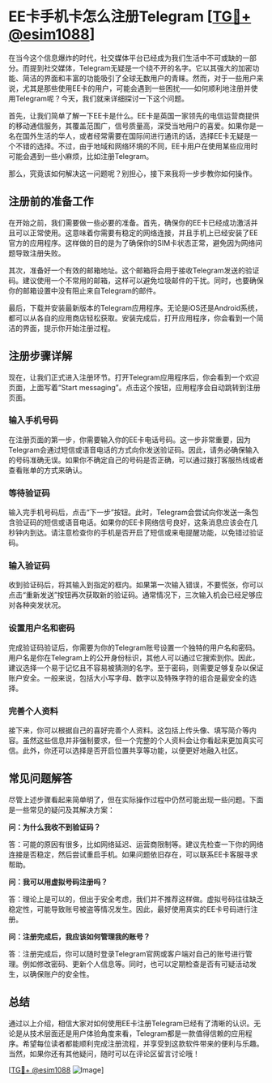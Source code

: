 # EE卡手机卡怎么注册Telegram [[TG💪+ @esim1088](https://t.me/s/esim1088)]

在当今这个信息爆炸的时代，社交媒体平台已经成为我们生活中不可或缺的一部分。而提到社交媒体，Telegram无疑是一个绕不开的名字。它以其强大的加密功能、简洁的界面和丰富的功能吸引了全球无数用户的青睐。然而，对于一些用户来说，尤其是那些使用EE卡的用户，可能会遇到一些困扰——如何顺利地注册并使用Telegram呢？今天，我们就来详细探讨一下这个问题。

首先，让我们简单了解一下EE卡是什么。EE卡是英国一家领先的电信运营商提供的移动通信服务，其覆盖范围广，信号质量高，深受当地用户的喜爱。如果你是一名在国外生活的华人，或者经常需要在国际间进行通讯的话，选择EE卡无疑是一个不错的选择。不过，由于地域和网络环境的不同，EE卡用户在使用某些应用时可能会遇到一些小麻烦，比如注册Telegram。

那么，究竟该如何解决这一问题呢？别担心，接下来我将一步步教你如何操作。

## 注册前的准备工作

在开始之前，我们需要做一些必要的准备。首先，确保你的EE卡已经成功激活并且可以正常使用。这意味着你需要有稳定的网络连接，并且手机上已经安装了EE官方的应用程序。这样做的目的是为了确保你的SIM卡状态正常，避免因为网络问题导致注册失败。

其次，准备好一个有效的邮箱地址。这个邮箱将会用于接收Telegram发送的验证码。建议使用一个不常用的邮箱，这样可以避免垃圾邮件的干扰。同时，也要确保你的邮箱设置中没有阻止来自Telegram的邮件。

最后，下载并安装最新版本的Telegram应用程序。无论是iOS还是Android系统，都可以从各自的应用商店轻松获取。安装完成后，打开应用程序，你会看到一个简洁的界面，提示你开始注册过程。

## 注册步骤详解

现在，让我们正式进入注册环节。打开Telegram应用程序后，你会看到一个欢迎页面，上面写着“Start messaging”。点击这个按钮，应用程序会自动跳转到注册页面。

### 输入手机号码

在注册页面的第一步，你需要输入你的EE卡电话号码。这一步非常重要，因为Telegram会通过短信或语音电话的方式向你发送验证码。因此，请务必确保输入的号码准确无误。如果你不确定自己的号码是否正确，可以通过拨打客服热线或者查看账单的方式来确认。

### 等待验证码

输入完手机号码后，点击“下一步”按钮。此时，Telegram会尝试向你发送一条包含验证码的短信或语音电话。如果你的EE卡网络信号良好，这条消息应该会在几秒钟内到达。请注意检查你的手机是否开启了短信或来电提醒功能，以免错过验证码。

### 输入验证码

收到验证码后，将其输入到指定的框内。如果第一次输入错误，不要慌张，你可以点击“重新发送”按钮再次获取新的验证码。通常情况下，三次输入机会已经足够应对各种突发状况。

### 设置用户名和密码

完成验证码验证后，你需要为你的Telegram账号设置一个独特的用户名和密码。用户名是你在Telegram上的公开身份标识，其他人可以通过它搜索到你。因此，建议选择一个易于记忆且不容易被猜测的名字。至于密码，则需要足够复杂以保证账户安全。一般来说，包括大小写字母、数字以及特殊字符的组合是最安全的选择。

### 完善个人资料

接下来，你可以根据自己的喜好完善个人资料。这包括上传头像、填写简介等内容。虽然这些信息并非强制要求，但一个完整的个人资料会让你看起来更加真实可信。此外，你还可以选择是否开启位置共享等功能，以便更好地融入社区。

## 常见问题解答

尽管上述步骤看起来简单明了，但在实际操作过程中仍然可能出现一些问题。下面是一些常见的疑问及其解决方案：

**问：为什么我收不到验证码？**

答：可能的原因有很多，比如网络延迟、运营商限制等。建议先检查一下你的网络连接是否稳定，然后尝试重启手机。如果问题依旧存在，可以联系EE卡客服寻求帮助。

**问：我可以用虚拟号码注册吗？**

答：理论上是可以的，但出于安全考虑，我们并不推荐这样做。虚拟号码往往缺乏稳定性，可能导致账号被盗等情况发生。因此，最好使用真实的EE卡号码进行注册。

**问：注册完成后，我应该如何管理我的账号？**

答：注册完成后，你可以随时登录Telegram官网或客户端对自己的账号进行管理。例如修改密码、更新个人信息等。同时，也可以定期检查是否有可疑活动发生，以确保账户的安全性。

## 总结

通过以上介绍，相信大家对如何使用EE卡注册Telegram已经有了清晰的认识。无论是从技术层面还是用户体验角度来看，Telegram都是一款值得信赖的应用程序。希望每位读者都能顺利完成注册流程，并享受到这款软件带来的便利与乐趣。当然，如果你还有其他疑问，随时可以在评论区留言讨论哦！

[[TG💪+ @esim1088](https://t.me/s/esim1088) ![Image](https://i.postimg.cc/4NQfJmqS/Snipaste-2025-05-13-00-14-12.png)]